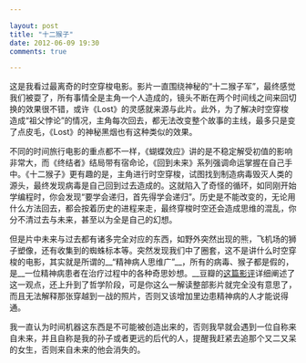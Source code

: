 ```yaml
---

layout: post
title: "十二猴子"
date: 2012-06-09 19:30
comments: true

---
```

这是我看过最离奇的时空穿梭电影。影片一直围绕神秘的“十二猴子军”，最终感觉我们被耍了，所有事情全是主角一个人造成的，镜头不断在两个时间线之间来回切换的效果很不错，或许《Lost》的灵感就来源与此片。此外，为了解决时空穿梭造成“祖父悖论”的情况，主角每次回去，都无法改变整个故事的主线，最多只是变了点皮毛，《Lost》的神秘黑烟也有这种类似的效果。

不同的时间旅行电影的重点都不一样，《蝴蝶效应》讲的是不稳定解受初值的影响非常大，而《终结者》结局带有宿命论，《回到未来》系列强调命运掌握在自己手中。《十二猴子》更有趣的是，主角进行时空穿梭，试图找到制造病毒毁灭人类的源头，最终发现病毒是自己回到过去造成的。这就陷入了奇怪的循环，如同刚开始学编程时，你会发现“要学会递归，首先得学会递归”。历史是不能改变的，无论用什么方法回去，都会按着历史的进程来走，最终穿梭时空还会造成思维的混乱，你分不清过去与未来，甚至以为全是自己的幻想。

但是片中未来与过去都有诸多完全对应的东西，如野外突然出现的熊，飞机场的狮子塑像，还有收集到的蜘蛛标本等。突然发现我们中了圈套，这不是讲什么时空穿梭的电影，其实就是所谓的__“精神病人思维广”__，所有的病毒、猴子都是假的，是__一位精神病患者在治疗过程中的各种奇思妙想。__豆瓣的[这篇影评](http://movie.douban.com/review/1497361/)详细阐述了这一观点，还上升到了哲学阶段，可是你这么一解读整部影片就完全没有意思了，而且无法解释那张穿越到一战的照片，否则又该增加里边患精神病的人才能说得通。

我一直认为时间机器这东西是不可能被创造出来的，否则我早就会遇到一位自称来自未来，并且自称是我的孙子或者更远的后代的人，提醒我赶紧去追那个又二又呆的女生，否则来自未来的他会消失的。
